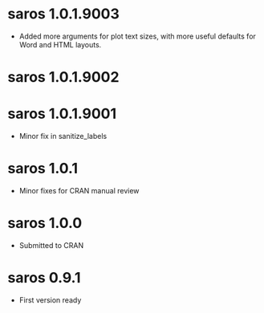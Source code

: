 <!-- NEWS.md is maintained by https://cynkra.github.io/fledge, do not edit -->

# saros 1.0.1.9003

- Added more arguments for plot text sizes, with more useful defaults for Word and HTML layouts.


# saros 1.0.1.9002

# saros 1.0.1.9001

* Minor fix in sanitize_labels

# saros 1.0.1

* Minor fixes for CRAN manual review

# saros 1.0.0

* Submitted to CRAN

# saros 0.9.1

* First version ready
